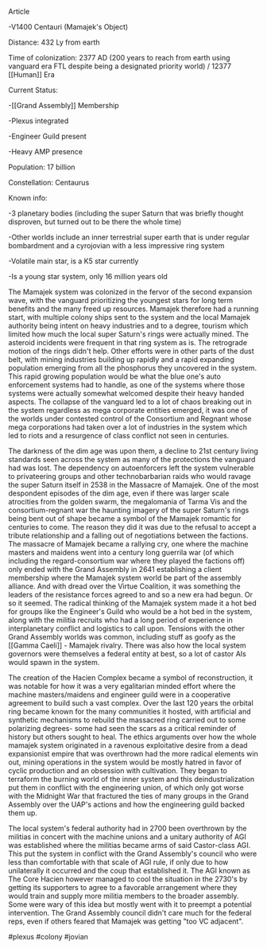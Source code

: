 
Article

-V1400 Centauri (Mamajek's Object)

Distance: 432 Ly from earth

Time of colonization: 2377 AD (200 years to reach from earth using vanguard era FTL despite being a designated priority world) / 12377 [[Human]] Era

Current Status:

-[[Grand Assembly]] Membership

-Plexus integrated

-Engineer Guild present

-Heavy AMP presence

Population: 17 billion

Constellation: Centaurus

Known info:

-3 planetary bodies (including the super Saturn that was briefly thought disproven, but turned out to be there the whole time)

-Other worlds include an inner terrestrial super earth that is under regular bombardment and a cyrojovian with a less impressive ring system

-Volatile main star, is a K5 star currently

-Is a young star system, only 16 million years old

The Mamajek system was colonized in the fervor of the second expansion wave, with the vanguard prioritizing the youngest stars for long term benefits and the many freed up resources. Mamajek therefore had a running start, with multiple colony ships sent to the system and the local Mamajek authority being intent on heavy industries and to a degree, tourism which limited how much the local super Saturn's rings were actually mined. The asteroid incidents were frequent in that ring system as is. The retrograde motion of the rings didn't help. Other efforts were in other parts of the dust belt, with mining industries building up rapidly and a rapid expanding population emerging from all the phosphorus they uncovered in the system. This rapid growing population would be what the blue one's auto enforcement systems had to handle, as one of the systems where those systems were actually somewhat welcomed despite their heavy handed aspects. The collapse of the vanguard led to a lot of chaos breaking out in the system regardless as mega corporate entities emerged, it was one of the worlds under contested control of the Consortium and Regnant whose mega corporations had taken over a lot of industries in the system which led to riots and a resurgence of class conflict not seen in centuries. 

The darkness of the dim age was upon them, a decline to 21st century living standards seen across the system as many of the protections the vanguard had was lost. The dependency on autoenforcers left the system vulnerable to privateering groups and other technobarbarian raids who would ravage the super Saturn itself in 2538 in the Massacre of Mamajek. One of the most despondent episodes of the dim age, even if there was larger scale atrocities from the golden swarm, the megalomania of Tarma Vis and the consortium-regnant war the haunting imagery of the super Saturn's rings being bent out of shape became a symbol of the Mamajek romantic for centuries to come. The reason they did it was due to the refusal to accept a tribute relationship and a falling out of negotiations between the factions. The massacre of Mamajek became a rallying cry, one where the machine masters and maidens went into a century long guerrila war (of which including the regard-consortium war where they played the factions off) only ended with the Grand Assembly in 2641 establishing a client membership where the Mamajek system world be part of the assembly alliance. And with dread over the Virtue Coalition, it was something the leaders of the resistance forces agreed to and so a new era had begun. Or so it seemed. The radical thinking of the Mamajek system made it a hot bed for groups like the Engineer's Guild who would be a hot bed in the system, along with the militia recruits who had a long period of experience in interplanetary conflict and logistics to call upon. Tensions with the other Grand Assembly worlds was common, including stuff as goofy as the [[Gamma Caeli]] - Mamajek rivalry. There was also how the local system governors were themselves a federal entity at best, so a lot of castor AIs would spawn in the system.

The creation of the Hacien Complex became a symbol of reconstruction, it was notable for how it was a very egalitarian minded effort where the machine masters/maidens and engineer guild were in a cooperative agreement to build such a vast complex. Over the last 120 years the orbital ring became known for the many communities it hosted, with artificial and synthetic mechanisms to rebuild the massacred ring carried out to some polarizing degrees- some had seen the scars as a critical reminder of history but others sought to heal. The ethics arguments over how the whole mamajek system originated in a ravenous exploitative desire from a dead expansionist empire that was overthrown had the more radical elements win out, mining operations in the system would be mostly hatred in favor of cyclic production and an obsession with cultivation. They began to terraform the burning world of the inner system and this deindustrialization put them in conflict with the engineering union, of which only got worse with the Midnight War that fractured the ties of many groups in the Grand Assembly over the UAP's actions and how the engineering guild backed them up. 

The local system's federal authority had in 2700 been overthrown by the militias in concert with the machine unions and a unitary authority of AGI was established where the militias became arms of said Castor-class AGI. This put the system in conflict with the Grand Assembly's council who were less than comfortable with that scale of AGI rule, if only due to how unilaterally it occurred and the coup that established it. The AGI known as The Core Hacien however managed to cool the situation in the 2730's by getting its supporters to agree to a favorable arrangement where they would train and supply more militia members to the broader assembly. Some were wary of this idea but mostly went with it to preempt a potential intervention. The Grand Assembly council didn't care much for the federal reps, even if others feared that Mamajek was getting "too VC adjacent".

#plexus 
#colony 
#jovian 
#